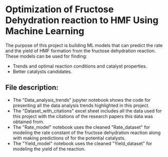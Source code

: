 # Optimization of Fructose Dehydration reaction to HMF Using Machine Learning
The purpose of this project is building ML models that can predict the rate and the yield of HMF formation from the fructose dehydration reaction. These models can be used for finding:
-	Trends and optimal reaction conditions and catalyst properties. 
-	Better catalysts candidates. 

## File description: 
- The "Data_analysis_trends" jupyter notebook shows the code for presenting all the data analysis trends highlighted in this project.   
- The "Dataset_with_citations" excel sheet includes all the data used for this project with the citations of the research papers this data was obtained from.   
- The "Rate_model" notebook uses the cleaned "Rate_dataset" for modeling the rate constant of the fructose dehydration reaction along with making predictions of for the potential catalysts.   
- The "Yield_model" notebook uses the cleaned "Yield_dataset" for modeling the yield of the reaction.   

